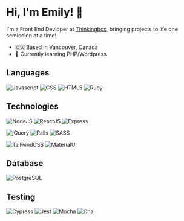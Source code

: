 # Hi, I'm Emily! 👋

I'm a Front End Devloper at [Thinkingbox](https://thinkingbox.com/), bringing projects to life one semicolon at a time!

- 🇨🇦 Based in Vancouver, Canada
- 🌱 Currently learning PHP/Wordpress

## Languages
![Javascript](https://img.shields.io/badge/JavaScript-323330?style=for-the-badge&logo=javascript&logoColor=F7DF1E) ![CSS](https://img.shields.io/badge/CSS3-1572B6?style=for-the-badge&logo=css3&logoColor=white) ![HTML5](https://img.shields.io/badge/HTML5-E34F26?style=for-the-badge&logo=html5&logoColor=white) ![Ruby](https://img.shields.io/badge/Ruby-CC342D?style=for-the-badge&logo=ruby&logoColor=white)

## Technologies
![NodeJS](https://img.shields.io/badge/Node%20js-339933?style=for-the-badge&logo=nodedotjs&logoColor=white) ![ReactJS](https://img.shields.io/badge/React-20232A?style=for-the-badge&logo=react&logoColor=61DAFB) ![Express](https://img.shields.io/badge/Express%20js-000000?style=for-the-badge&logo=express&logoColor=white)

![jQuery](https://img.shields.io/badge/jQuery-0769AD?style=for-the-badge&logo=jquery&logoColor=white) ![Rails](https://img.shields.io/badge/Ruby_on_Rails-CC0000?style=for-the-badge&logo=ruby-on-rails&logoColor=white) ![SASS](https://img.shields.io/badge/Sass-CC6699?style=for-the-badge&logo=sass&logoColor=white) 

![TailwindCSS](https://img.shields.io/badge/Tailwind_CSS-38B2AC?style=for-the-badge&logo=tailwind-css&logoColor=white) ![MaterialUI](https://img.shields.io/badge/Material%20UI-007FFF?style=for-the-badge&logo=mui&logoColor=white)

## Database
![PostgreSQL](https://img.shields.io/badge/PostgreSQL-316192?style=for-the-badge&logo=postgresql&logoColor=white)

## Testing
![Cypress](https://img.shields.io/badge/Cypress-17202C?style=for-the-badge&logo=cypress&logoColor=white) ![Jest](https://img.shields.io/badge/Jest-C21325?style=for-the-badge&logo=jest&logoColor=white) ![Mocha](https://img.shields.io/badge/Mocha-8D6748?style=for-the-badge&logo=Mocha&logoColor=white) ![Chai](https://img.shields.io/badge/chai-A30701?style=for-the-badge&logo=chai&logoColor=white)
